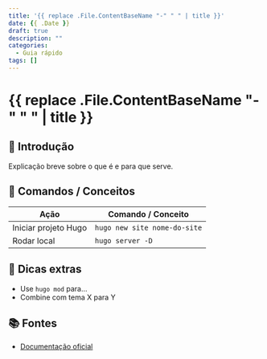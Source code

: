 ```yaml
---
title: '{{ replace .File.ContentBaseName "-" " " | title }}'
date: {{ .Date }}
draft: true
description: ""
categories:
  - Guia rápido
tags: []
---
```


# {{ replace .File.ContentBaseName "-" " " | title }}

## 🧭 Introdução

Explicação breve sobre o que é e para que serve.

## 📌 Comandos / Conceitos

| Ação                     | Comando / Conceito                |
|--------------------------|----------------------------------|
| Iniciar projeto Hugo     | `hugo new site nome-do-site`     |
| Rodar local              | `hugo server -D`                 |

## 🔗 Dicas extras

- Use `hugo mod` para...
- Combine com tema X para Y

## 📚 Fontes

- [Documentação oficial](https://gohugo.io/)
